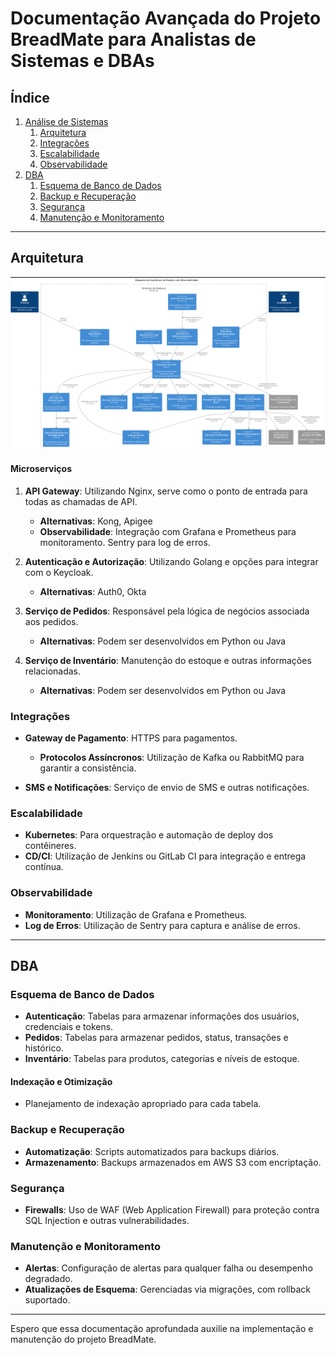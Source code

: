 # Documentação Avançada do Projeto BreadMate para Analistas de Sistemas e DBAs

## Índice

1. [Análise de Sistemas](#análise-de-sistemas)
   1. [Arquitetura](#arquitetura)
   2. [Integrações](#integrações)
   3. [Escalabilidade](#escalabilidade)
   4. [Observabilidade](#observabilidade)
2. [DBA](#dba)
   1. [Esquema de Banco de Dados](#esquema-de-banco-de-dados)
   2. [Backup e Recuperação](#backup-e-recuperação)
   3. [Segurança](#segurança)
   4. [Manutenção e Monitoramento](#manutenção-e-monitoramento)

---

## Arquitetura

![Arquitetura](./assets/img/arquitetura.png)

#### Microserviços

1. **API Gateway**: Utilizando Nginx, serve como o ponto de entrada para todas as chamadas de API.

   - **Alternativas**: Kong, Apigee
   - **Observabilidade**: Integração com Grafana e Prometheus para monitoramento. Sentry para log de erros.
2. **Autenticação e Autorização**: Utilizando Golang e opções para integrar com o Keycloak.

   - **Alternativas**: Auth0, Okta
3. **Serviço de Pedidos**: Responsável pela lógica de negócios associada aos pedidos.

   - **Alternativas**: Podem ser desenvolvidos em Python ou Java
4. **Serviço de Inventário**: Manutenção do estoque e outras informações relacionadas.

   - **Alternativas**: Podem ser desenvolvidos em Python ou Java

### Integrações

- **Gateway de Pagamento**: HTTPS para pagamentos.

  - **Protocolos Assíncronos**: Utilização de Kafka ou RabbitMQ para garantir a consistência.
- **SMS e Notificações**: Serviço de envio de SMS e outras notificações.

### Escalabilidade

- **Kubernetes**: Para orquestração e automação de deploy dos contêineres.
- **CD/CI**: Utilização de Jenkins ou GitLab CI para integração e entrega contínua.

### Observabilidade

- **Monitoramento**: Utilização de Grafana e Prometheus.
- **Log de Erros**: Utilização de Sentry para captura e análise de erros.

---

## DBA

### Esquema de Banco de Dados

- **Autenticação**: Tabelas para armazenar informações dos usuários, credenciais e tokens.
- **Pedidos**: Tabelas para armazenar pedidos, status, transações e histórico.
- **Inventário**: Tabelas para produtos, categorias e níveis de estoque.

#### Indexação e Otimização

- Planejamento de indexação apropriado para cada tabela.

### Backup e Recuperação

- **Automatização**: Scripts automatizados para backups diários.
- **Armazenamento**: Backups armazenados em AWS S3 com encriptação.

### Segurança

- **Firewalls**: Uso de WAF (Web Application Firewall) para proteção contra SQL Injection e outras vulnerabilidades.

### Manutenção e Monitoramento

- **Alertas**: Configuração de alertas para qualquer falha ou desempenho degradado.
- **Atualizações de Esquema**: Gerenciadas via migrações, com rollback suportado.

---

Espero que essa documentação aprofundada auxilie na implementação e manutenção do projeto BreadMate.

